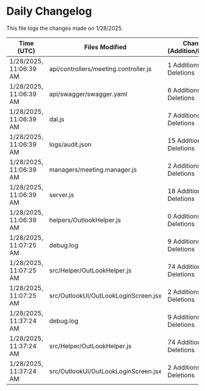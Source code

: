 # Daily Changelog

This file logs the changes made on 1/28/2025.

| Time (UTC)             | Files Modified                    | Changes (Addition/Deletion) |
|------------------------|-----------------------------------|-----------------------------|
| 1/28/2025, 11:06:39 AM | api/controllers/meeting.controller.js | 1 Additions & 1 Deletions |
| 1/28/2025, 11:06:39 AM | api/swagger/swagger.yaml | 6 Additions & 4 Deletions |
| 1/28/2025, 11:06:39 AM | dal.js | 7 Additions & 9 Deletions |
| 1/28/2025, 11:06:39 AM | logs/audit.json | 15 Additions & 15 Deletions |
| 1/28/2025, 11:06:39 AM | managers/meeting.manager.js | 2 Additions & 0 Deletions |
| 1/28/2025, 11:06:39 AM | server.js | 18 Additions & 2 Deletions |
| 1/28/2025, 11:06:39 AM | helpers/OutlookHelper.js | 0 Additions & 0 Deletions |
| 1/28/2025, 11:07:25 AM | debug.log | 9 Additions & 0 Deletions|
| 1/28/2025, 11:07:25 AM | src/Helper/OutLookHelper.js | 74 Additions & 73 Deletions|
| 1/28/2025, 11:07:25 AM | src/OutlookUI/OutLookLoginScreen.jsx | 2 Additions & 6 Deletions|
| 1/28/2025, 11:37:24 AM | debug.log | 9 Additions & 0 Deletions|
| 1/28/2025, 11:37:24 AM | src/Helper/OutLookHelper.js | 74 Additions & 73 Deletions|
| 1/28/2025, 11:37:24 AM | src/OutlookUI/OutLookLoginScreen.jsx | 2 Additions & 6 Deletions|
